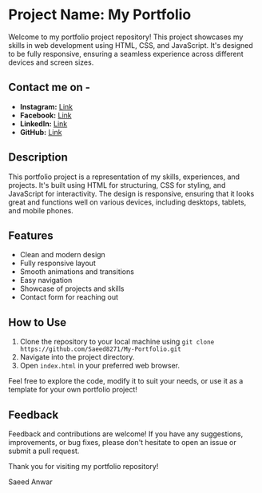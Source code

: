 # Project Name: My Portfolio

Welcome to my portfolio project repository! This project showcases my skills in web development using HTML, CSS, and JavaScript. It's designed to be fully responsive, ensuring a seamless experience across different devices and screen sizes.

## Contact me on -
- **Instagram:** [Link](https://www.instagram.com/saeedanwar2454/)
- **Facebook:** [Link](https://www.facebook.com/profile.php?id=100057642566554)
- **LinkedIn:** [Link](https://www.linkedin.com/in/saeed-anwar-23450a2b9/)
- **GitHub:** [Link](https://github.com/Saeed8271)

## Description

This portfolio project is a representation of my skills, experiences, and projects. It's built using HTML for structuring, CSS for styling, and JavaScript for interactivity. The design is responsive, ensuring that it looks great and functions well on various devices, including desktops, tablets, and mobile phones.

## Features

- Clean and modern design
- Fully responsive layout
- Smooth animations and transitions
- Easy navigation
- Showcase of projects and skills
- Contact form for reaching out

## How to Use

1. Clone the repository to your local machine using `git clone https://github.com/Saeed8271/My-Portfolio.git`
2. Navigate into the project directory.
3. Open `index.html` in your preferred web browser.

Feel free to explore the code, modify it to suit your needs, or use it as a template for your own portfolio project!

## Feedback

Feedback and contributions are welcome! If you have any suggestions, improvements, or bug fixes, please don't hesitate to open an issue or submit a pull request.

Thank you for visiting my portfolio repository!

Saeed Anwar

